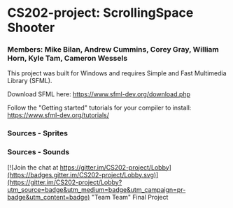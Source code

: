# CS202-project: ScrollingSpace Shooter
### Members: Mike Bilan, Andrew Cummins, Corey Gray, William Horn, Kyle Tam, Cameron Wessels

This project was built for Windows and requires Simple and Fast Multimedia Library (SFML).

Download SFML here: https://www.sfml-dev.org/download.php

Follow the "Getting started" tutorials for your compiler to install: https://www.sfml-dev.org/tutorials/

### Sources - Sprites

### Sources - Sounds

[![Join the chat at https://gitter.im/CS202-project/Lobby](https://badges.gitter.im/CS202-project/Lobby.svg)](https://gitter.im/CS202-project/Lobby?utm_source=badge&utm_medium=badge&utm_campaign=pr-badge&utm_content=badge)
"Team Team" Final Project
